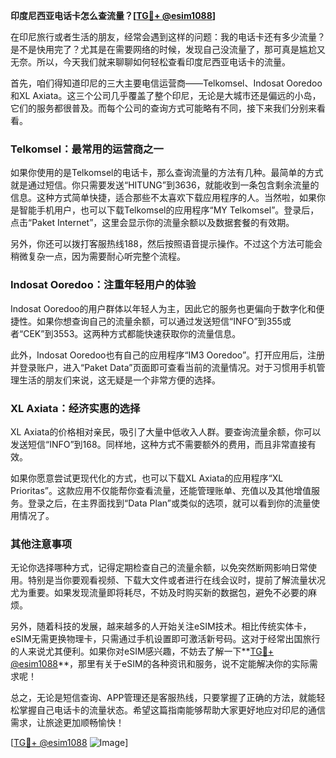 **印度尼西亚电话卡怎么查流量？[[TG💪+ @esim1088](https://t.me/s/esim1088)]**

在印尼旅行或者生活的朋友，经常会遇到这样的问题：我的电话卡还有多少流量？是不是快用完了？尤其是在需要网络的时候，发现自己没流量了，那可真是尴尬又无奈。所以，今天我们就来聊聊如何轻松查看印度尼西亚电话卡的流量。

首先，咱们得知道印尼的三大主要电信运营商——Telkomsel、Indosat Ooredoo和XL Axiata。这三个公司几乎覆盖了整个印尼，无论是大城市还是偏远的小岛，它们的服务都很普及。而每个公司的查询方式可能略有不同，接下来我们分别来看看。

### **Telkomsel：最常用的运营商之一**

如果你使用的是Telkomsel的电话卡，那么查询流量的方法有几种。最简单的方式就是通过短信。你只需要发送“HITUNG”到3636，就能收到一条包含剩余流量的信息。这种方式简单快捷，适合那些不太喜欢下载应用程序的人。当然啦，如果你是智能手机用户，也可以下载Telkomsel的应用程序“MY Telkomsel”。登录后，点击“Paket Internet”，这里会显示你的流量余额以及数据套餐的有效期。

另外，你还可以拨打客服热线188，然后按照语音提示操作。不过这个方法可能会稍微复杂一点，因为需要耐心听完整个流程。

### **Indosat Ooredoo：注重年轻用户的体验**

Indosat Ooredoo的用户群体以年轻人为主，因此它的服务也更偏向于数字化和便捷性。如果你想查询自己的流量余额，可以通过发送短信“INFO”到355或者“CEK”到3553。这两种方式都能快速获取你的流量信息。

此外，Indosat Ooredoo也有自己的应用程序“IM3 Ooredoo”。打开应用后，注册并登录账户，进入“Paket Data”页面即可查看当前的流量情况。对于习惯用手机管理生活的朋友们来说，这无疑是一个非常方便的选择。

### **XL Axiata：经济实惠的选择**

XL Axiata的价格相对亲民，吸引了大量中低收入人群。要查询流量余额，你可以发送短信“INFO”到168。同样地，这种方式不需要额外的费用，而且非常直接有效。

如果你愿意尝试更现代化的方式，也可以下载XL Axiata的应用程序“XL Prioritas”。这款应用不仅能帮你查看流量，还能管理账单、充值以及其他增值服务。登录之后，在主界面找到“Data Plan”或类似的选项，就可以看到你的流量使用情况了。

### **其他注意事项**

无论你选择哪种方式，记得定期检查自己的流量余额，以免突然断网影响日常使用。特别是当你要观看视频、下载大文件或者进行在线会议时，提前了解流量状况尤为重要。如果发现流量即将耗尽，不妨及时购买新的数据包，避免不必要的麻烦。

另外，随着科技的发展，越来越多的人开始关注eSIM技术。相比传统实体卡，eSIM无需更换物理卡，只需通过手机设置即可激活新号码。这对于经常出国旅行的人来说尤其便利。如果你对eSIM感兴趣，不妨去了解一下**[TG💪+ @esim1088](https://t.me/s/esim1088)**，那里有关于eSIM的各种资讯和服务，说不定能解决你的实际需求呢！

总之，无论是短信查询、APP管理还是客服热线，只要掌握了正确的方法，就能轻松掌握自己电话卡的流量状态。希望这篇指南能够帮助大家更好地应对印尼的通信需求，让旅途更加顺畅愉快！

[[TG💪+ @esim1088](https://t.me/s/esim1088) ![Image](https://i.postimg.cc/4NQfJmqS/Snipaste-2025-05-13-00-14-12.png)]